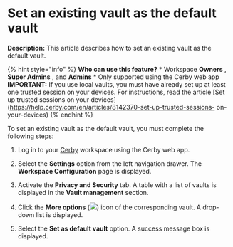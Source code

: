 # Set an existing vault as the default vault

**Description:** This article describes how to set an existing vault as the default vault.

{% hint style="info" %} **Who can use this feature?** * Workspace **Owners** ,
**Super Admins** , and **Admins** * Only supported using the Cerby web app
**IMPORTANT:** If you use local vaults, you must have already set up at least
one trusted session on your devices. For instructions, read the article [Set
up trusted sessions on your
devices](https://help.cerby.com/en/articles/8142370-set-up-trusted-sessions-
on-your-devices) {% endhint %}

To set an existing vault as the default vault, you must complete the following
steps:

  1. Log in to your [Cerby](https://app.cerby.com/) workspace using the Cerby web app.

  2. Select the **Settings** option from the left navigation drawer. The **Workspace Configuration** page is displayed.

  3. Activate the **Privacy and Security** tab. A table with a list of vaults is displayed in the **Vault management** section.

  4. Click the **More options** (![](https://downloads.intercomcdn.com/i/o/pc0ldyqu/1248045543/bb7cbe1caf7d2593496d575f21b5/AD_4nXfjfsmJ5IFnMdV4S4DYV40cLIIQ2pLZ4ffuhose8yIDFAt6MPWWw9NQU9a0dTOTv77HKeS43K2jPKQH-G9OdkzWRgTbYqqPBHag2ZjJkXpq53SzHBNGCdPJvSZALO-afM8B8JmpfB2yM96BjNEVbIx51yR0?expires=1731365250&signature=b599204fade5a6e4b90db734350a23d1ae8ed4d7cb3e821bc617edac8a2aab17&req=dSIjHsl6mIRbWvMU3HP0gABf3S%2Bq9gRAKRivzJs%2FpObuk1ZF%2F%2BQ%3D%0A)) icon of the corresponding vault. A drop-down list is displayed.

  5. Select the **Set as default vault** option. A success message box is displayed.

